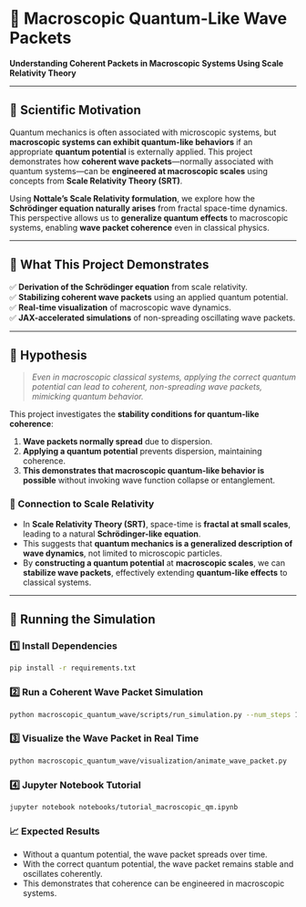 # 🌊 Macroscopic Quantum-Like Wave Packets  
**Understanding Coherent Packets in Macroscopic Systems Using Scale Relativity Theory**

---

## 🔬 Scientific Motivation
Quantum mechanics is often associated with microscopic systems, but **macroscopic systems can exhibit quantum-like behaviors** if an appropriate **quantum potential** is externally applied. This project demonstrates how **coherent wave packets**—normally associated with quantum systems—can be **engineered at macroscopic scales** using concepts from **Scale Relativity Theory (SRT)**.

Using **Nottale’s Scale Relativity formulation**, we explore how the **Schrödinger equation naturally arises** from fractal space-time dynamics. This perspective allows us to **generalize quantum effects** to macroscopic systems, enabling **wave packet coherence** even in classical physics.

---

## 🌟 What This Project Demonstrates
✅ **Derivation of the Schrödinger equation** from scale relativity.  
✅ **Stabilizing coherent wave packets** using an applied quantum potential.  
✅ **Real-time visualization** of macroscopic wave dynamics.  
✅ **JAX-accelerated simulations** of non-spreading oscillating wave packets.  

---

## 📜 Hypothesis
> *Even in macroscopic classical systems, applying the correct quantum potential can lead to coherent, non-spreading wave packets, mimicking quantum behavior.*

This project investigates the **stability conditions for quantum-like coherence**:
1. **Wave packets normally spread** due to dispersion.
2. **Applying a quantum potential** prevents dispersion, maintaining coherence.
3. **This demonstrates that macroscopic quantum-like behavior is possible** without invoking wave function collapse or entanglement.

### 🔬 Connection to Scale Relativity
- In **Scale Relativity Theory (SRT)**, space-time is **fractal at small scales**, leading to a natural **Schrödinger-like equation**.
- This suggests that **quantum mechanics is a generalized description of wave dynamics**, not limited to microscopic particles.
- By **constructing a quantum potential** at **macroscopic scales**, we can **stabilize wave packets**, effectively extending **quantum-like effects** to classical systems.

---

## 🚀 Running the Simulation

### 1️⃣ Install Dependencies
```bash
pip install -r requirements.txt
```

### 2️⃣  Run a Coherent Wave Packet Simulation
```bash
python macroscopic_quantum_wave/scripts/run_simulation.py --num_steps 100 --dt 0.01 --omega 1.0
```

### 3️⃣  Visualize the Wave Packet in Real Time
```bash
python macroscopic_quantum_wave/visualization/animate_wave_packet.py
```

### 4️⃣  Jupyter Notebook Tutorial
```bash
jupyter notebook notebooks/tutorial_macroscopic_qm.ipynb
```

### 📈 Expected Results
- Without a quantum potential, the wave packet spreads over time.
- With the correct quantum potential, the wave packet remains stable and oscillates coherently.
- This demonstrates that coherence can be engineered in macroscopic systems.
